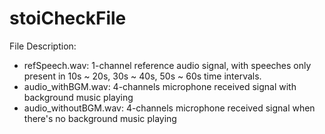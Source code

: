 # stoiCheckFile

File Description:
- refSpeech.wav: 1-channel reference audio signal, with speeches only present in 10s ~ 20s, 30s ~ 40s, 50s ~ 60s time intervals. 
- audio_withBGM.wav: 4-channels microphone received signal with background music playing
- audio_withoutBGM.wav: 4-channels microphone received signal when there's no background music playing
